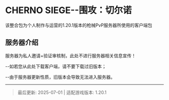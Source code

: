 # CHERNO SIEGE--围攻：切尔诺

该整合包为个人制作与运营的1.20.1版本的枪械PvP服务器所使用的客户端包

## 服务器介绍

服务器为私人邀请+验证审核制，此处不进行服务器相关信息宣传！

--如若您从此处下载客户端，请不要下载过旧版本；

--由于服务器更新性质，旧版本会导致无法进入服务器。

---
> 最后更新: 2025-07-01 | 适配游戏版本: 1.20.1

